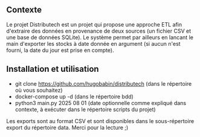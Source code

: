 ## Contexte

Le projet Distributech est un projet qui propose une approche ETL afin d'extraire des données en provenance de deux sources (un fichier CSV et une base de données SQLite). Le système permet par ailleurs en lancant le main d'exporter les stocks à date donnée en argument (si aucun n'est fourni, la date du jour est prise en compte).

## Installation et utilisation

- git clone https://github.com/hugobabin/distributech (dans le répertoire où vous souhaitez)
- docker-compose up -d (dans le répertoire bdd)
- python3 main.py 2025 08 01 (date optionnelle comme expliqué dans contexte, à exécuter dans le répertoire scripts du projet)

Les exports sont au format CSV et sont disponibles dans le sous-répertoire export du répertoire data.
Merci pour la lecture ;)
